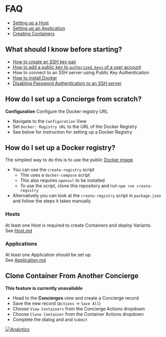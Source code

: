 # FAQ

- [Setting up a Host](host.md)
- [Setting up an Application](application.md)
- [Creating Containers](container.md)

## What should I know before starting?
- [How to create an SSH key pair](https://git-scm.com/book/en/v2/Git-on-the-Server-Generating-Your-SSH-Public-Key)
- [How to add a public key to `authorized_keys` of a user account](http://askubuntu.com/questions/46424/adding-ssh-keys-to-authorized-keys)
- How to connect to an SSH server using Public Key Authentication
- [How to install Docker](https://github.com/seikho/vim-config/blob/master/scripts/docker.sh)
- [Disabling Password Authentication to an SSH server](http://askubuntu.com/questions/435615/disable-password-authentication-in-ssh)

## How do I set up a Concierge from scratch?

**Configuration**
Configure the Docker registry URL
- Navigate to the `Configuration` View
- Set `Docker: Registry URL` to the URL of the Docker Registry
 - See below for instruction for setting up a Docker Registry

## How do I set up a Docker registry?
The simplest way to do this is to use the public [Docker image](https://hub.docker.com/_/registry/).
- You can use the `create-registry` script
  - This uses a `docker-compose` script
  - This also requires `openssl` to be installed
  - To use the script, clone this repository and run `npm run create-registry`
- Alternatively you can look at the `create-registry` script in `package.json` and follow the steps it takes manually

### Hosts
At least one Host is required to create Containers and deploy Variants.  
See [Host.md](host.md)

### Applications
At least one Application should be set up.  
See  [Application.md](application.md)

## Clone Container From Another Concierge
**This feature is currently unavailable**
- Head to the **Concierges** view and create a Concierge record
- Save the new record (`Actions` -> `Save All`)
- Choose `View Containers` from the Concierge Actions dropdown
- Choose `Clone Container` from the Container Actions dropdown
- Complete the dialog and and `Submit`

[![Analytics](https://ga-beacon.appspot.com/UA-61186849-1/node-concierge/docs/faq)](https://github.com/paypac/node-concierge)